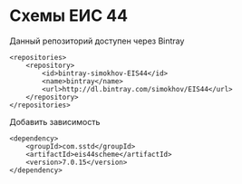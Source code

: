 # Схемы ЕИС 44 

Данный репозиторий доступен через Bintray
```
<repositories>
    <repository>
        <id>bintray-simokhov-EIS44</id>
        <name>bintray</name>
        <url>http://dl.bintray.com/simokhov/EIS44</url>
    </repository>
</repositories>
```

Добавить зависимость
```
<dependency>
    <groupId>com.sstd</groupId>
    <artifactId>eis44scheme</artifactId>
    <version>7.0.15</version>
</dependency>
```
